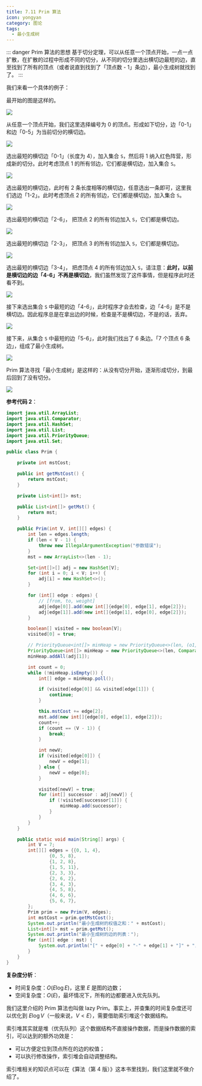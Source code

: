 ```yaml
---
title: 7.11 Prim 算法
icon: yongyan
category: 图论
tags:
  - 最小生成树
---
```


::: danger Prim 算法的思想
基于切分定理，可以从任意一个顶点开始，一点一点扩散，在扩散的过程中形成不同的切分，从不同的切分里选出横切边最短的边，直至找到了所有的顶点（或者说直到找到了「顶点数 - 1」条边），最小生成树就找到了。
:::

我们来看一个具体的例子：

最开始的图是这样的。

![](https://tva1.sinaimg.cn/large/008i3skNgy1gxa9g6820wj31440hyab6.jpg)

从任意一个顶点开始，我们这里选择编号为 0 的顶点。形成如下切分，边「0-1」和边「0-5」为当前切分的横切边。

![](https://tva1.sinaimg.cn/large/008i3skNgy1gxa9g4uoevj311e0ha75e.jpg)

选出最短的横切边「0-1」（长度为 $4$），加入集合 `S`，然后将 1 纳入红色阵营，形成新的切分。此时考虑顶点 1 的所有邻边，它们都是横切边，加入集合 `S`。

![](https://tva1.sinaimg.cn/large/008i3skNgy1gxa9g9hssdj31560hkwfn.jpg)

选出最短的横切边，此时有 2 条长度相等的横切边，任意选出一条即可，这里我们选边「1-2」。此时考虑顶点 2 的所有邻边，它们都是横切边，加入集合 `S`。

![](https://tva1.sinaimg.cn/large/008i3skNgy1gxa9xerxiyj311o0iiab8.jpg)

选出最短的横切边「2-6」， 把顶点 2 的所有邻边加入 `S`，它们都是横切边。

![](https://tva1.sinaimg.cn/large/008i3skNgy1gxa9ztwd1rj311i0j4gmt.jpg)

选出最短的横切边「2-3」， 把顶点 3 的所有邻边加入 `S`，它们都是横切边。

![](https://tva1.sinaimg.cn/large/008i3skNgy1gxa9gg567gj312i0iegmv.jpg)

选出最短的横切边「3-4」， 把虑顶点 4 的所有邻边加入 `S`，请注意：**此时，以前是横切边的边「4-6」不再是横切边**，我们虽然发现了这件事情，但是程序此时还看不到。

![](https://tva1.sinaimg.cn/large/008i3skNgy1gxa9glt1inj31480jmwfs.jpg)

接下来选出集合 `S` 中最短的边「4-6」，此时程序才会去检查，边「4-6」是不是横切边。因此程序总是在拿出边的时候，检查是不是横切边，不是的话，丢弃。

![](https://tva1.sinaimg.cn/large/008i3skNgy1gxa9gmdxpbj30zc0i23zr.jpg)

接下来，从集合 `S` 中最短的边「5-6」，此时我们找出了 6 条边。「7 个顶点 6 条边」，组成了最小生成树。

![](https://tva1.sinaimg.cn/large/008i3skNgy1gxa9hevl0ej31180hqt9x.jpg)

Prim 算法寻找「最小生成树」是这样的：从没有切分开始，逐渐形成切分，到最后回到了没有切分。

![](https://tva1.sinaimg.cn/large/008i3skNgy1gxa9hg3chij31340hsdgv.jpg)

**参考代码 2**：

```java
import java.util.ArrayList;
import java.util.Comparator;
import java.util.HashSet;
import java.util.List;
import java.util.PriorityQueue;
import java.util.Set;

public class Prim {

    private int mstCost;

    public int getMstCost() {
        return mstCost;
    }

    private List<int[]> mst;

    public List<int[]> getMst() {
        return mst;
    }

    public Prim(int V, int[][] edges) {
        int len = edges.length;
        if (len < V - 1) {
            throw new IllegalArgumentException("参数错误");
        }
        mst = new ArrayList<>(len - 1);

        Set<int[]>[] adj = new HashSet[V];
        for (int i = 0; i < V; i++) {
            adj[i] = new HashSet<>();
        }

        for (int[] edge : edges) {
            // [from, to, weight]
            adj[edge[0]].add(new int[]{edge[0], edge[1], edge[2]});
            adj[edge[1]].add(new int[]{edge[1], edge[0], edge[2]});
        }

        boolean[] visited = new boolean[V];
        visited[0] = true;

        // PriorityQueue<int[]> minHeap = new PriorityQueue<>(len, (o1, o2) -> o1[2] - o2[2]);
        PriorityQueue<int[]> minHeap = new PriorityQueue<>(len, Comparator.comparingInt(o -> o[2]));
        minHeap.addAll(adj[1]);

        int count = 0;
        while (!minHeap.isEmpty()) {
            int[] edge = minHeap.poll();

            if (visited[edge[0]] && visited[edge[1]]) {
                continue;
            }

            this.mstCost += edge[2];
            mst.add(new int[]{edge[0], edge[1], edge[2]});
            count++;
            if (count == (V - 1)) {
                break;
            }

            int newV;
            if (visited[edge[0]]) {
                newV = edge[1];
            } else {
                newV = edge[0];
            }

            visited[newV] = true;
            for (int[] successor : adj[newV]) {
                if (!visited[successor[1]]) {
                    minHeap.add(successor);
                }
            }
        }
    }

    public static void main(String[] args) {
        int V = 7;
        int[][] edges = {{0, 1, 4},
                {0, 5, 8},
                {1, 2, 8},
                {1, 5, 11},
                {2, 3, 3},
                {2, 6, 2},
                {3, 4, 3},
                {4, 5, 8},
                {4, 6, 6},
                {5, 6, 7},
        };
        Prim prim = new Prim(V, edges);
        int mstCost = prim.getMstCost();
        System.out.println("最小生成树的权值之和：" + mstCost);
        List<int[]> mst = prim.getMst();
        System.out.println("最小生成树的边的列表：");
        for (int[] edge : mst) {
            System.out.println("[" + edge[0] + "-" + edge[1] + "]" + "，权值：" + edge[2]);
        }
    }
}
```

**复杂度分析**：

- 时间复杂度：$O(E \log E)$，这里 $E$ 是图的边数；
- 空间复杂度：$O(E)$，最坏情况下，所有的边都要进入优先队列。

我们这里介绍的 Prim 算法也叫做 lazy Prim。事实上，并查集的时间复杂度还可以优化到 $E \log V$（一般来说，$V < E$），需要借助索引堆这个数据结构。

索引堆其实就是堆（优先队列）这个数据结构不直接操作数据，而是操作数据的索引，可以达到的额外功效是：

- 可以方便定位到顶点所在的边的权值；
- 可以执行修改操作，索引堆会自动调整结构。

索引堆相关的知识点可以在《算法（第 4 版）》这本书里找到，我们这里就不做介绍了。
